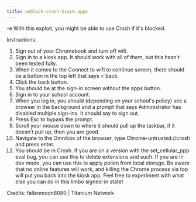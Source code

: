 ```yaml
---
title: unblock-crosh-kiosk-apps
---
```


-e 
With this exploit, you might be able to use Crosh if it's blocked.

Instructions:
1. Sign out of your Chromebook and turn off wifi.
2. Sign in to a kiosk app. It should work with all of them, but this hasn't been tested fully.
3. When it comes to the Connect to wifi to continue screen, there should be a button in the top left that says < back.
4. Click the back button.
5. You should be at the sign-in screen without the apps button.
6. Sign in to your school account.
7. When you log in, you should (depending on your school's policy) see a browser in the background and a prompt that says Administrator has disabled multiple sign-ins. It should say to sign out.
8. Press Esc to bypass the prompt.
9. Scroll your mouse down to where it should pull up the taskbar, if it doesn't pull up, then you are good.
10. Navigate to the Omnibox of the browser, type Chrome-untrusted://crosh and press enter.
11. You should be in Crosh. If you are on a version with the set_cellular_ppp eval bug, you can use this to delete extensions and such. If you are in dev mode, you can use this to apply pollen from local storage.
Be aware that no online features will work, and killing the Chrome process via top will put you back into the kiosk app. Feel free to experiment with what else you can do in this limbo signed-in state!

Credits:
fallenmoon8080 | Titanium Network
